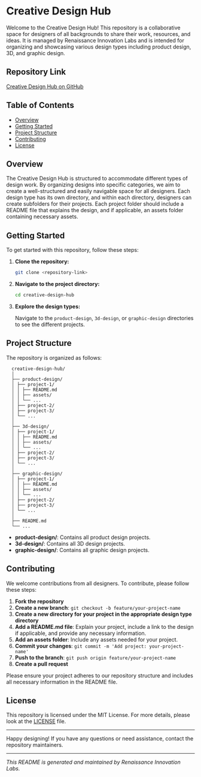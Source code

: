 # Creative Design Hub

Welcome to the Creative Design Hub! This repository is a collaborative space for designers of all backgrounds to share their work, resources, and ideas. It is managed by Renaissance Innovation Labs and is intended for organizing and showcasing various design types including product design, 3D, and graphic design.

## Repository Link

[Creative Design Hub on GitHub](#)

## Table of Contents

- [Overview](#overview)
- [Getting Started](#getting-started)
- [Project Structure](#project-structure)
- [Contributing](#contributing)
- [License](#license)

## Overview

The Creative Design Hub is structured to accommodate different types of design work. By organizing designs into specific categories, we aim to create a well-structured and easily navigable space for all designers. Each design type has its own directory, and within each directory, designers can create subfolders for their projects. Each project folder should include a README file that explains the design, and if applicable, an assets folder containing necessary assets.

## Getting Started

To get started with this repository, follow these steps:

1. **Clone the repository:**

    ```bash
    git clone <repository-link>
    ```

2. **Navigate to the project directory:**

    ```bash
    cd creative-design-hub
    ```

3. **Explore the design types:**

    Navigate to the `product-design`, `3d-design`, or `graphic-design` directories to see the different projects.

## Project Structure

The repository is organized as follows:

```
  creative-design-hub/
  │
  ├── product-design/
  │ ├── project-1/
  │ │ ├── README.md
  │ │ ├── assets/
  │ │ └── ...
  │ ├── project-2/
  │ ├── project-3/
  │ └── ...
  │
  ├── 3d-design/
  │ ├── project-1/
  │ │ ├── README.md
  │ │ ├── assets/
  │ │ └── ...
  │ ├── project-2/
  │ ├── project-3/
  │ └── ...
  │
  ├── graphic-design/
  │ ├── project-1/
  │ │ ├── README.md
  │ │ ├── assets/
  │ │ └── ...
  │ ├── project-2/
  │ ├── project-3/
  │ └── ...
  │
  ├── README.md
  └── ...
```


- **product-design/**: Contains all product design projects.
- **3d-design/**: Contains all 3D design projects.
- **graphic-design/**: Contains all graphic design projects.

## Contributing

We welcome contributions from all designers. To contribute, please follow these steps:

1. **Fork the repository**
2. **Create a new branch**: `git checkout -b feature/your-project-name`
3. **Create a new directory for your project in the appropriate design type directory**
4. **Add a README.md file**: Explain your project, include a link to the design if applicable, and provide any necessary information.
5. **Add an assets folder**: Include any assets needed for your project.
6. **Commit your changes**: `git commit -m 'Add project: your-project-name'`
7. **Push to the branch**: `git push origin feature/your-project-name`
8. **Create a pull request**

Please ensure your project adheres to our repository structure and includes all necessary information in the README file.

## License

This repository is licensed under the MIT License. For more details, please look at the [LICENSE](LICENSE) file.

---

Happy designing! If you have any questions or need assistance, contact the repository maintainers.

---

_This README is generated and maintained by Renaissance Innovation Labs._
